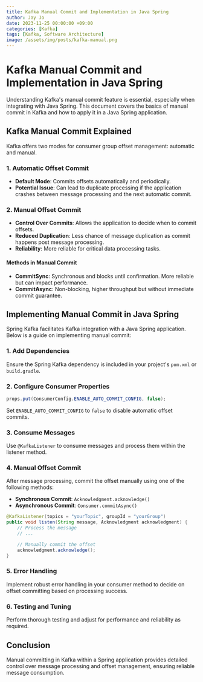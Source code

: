 ```yaml
---
title: Kafka Manual Commit and Implementation in Java Spring
author: Jay Jo
date: 2023-11-25 00:00:00 +09:00
categories: [Kafka]
tags: [Kafka, Software Architecture]
image: /assets/img/posts/kafka-manual.png
---
```


# Kafka Manual Commit and Implementation in Java Spring

Understanding Kafka's manual commit feature is essential, especially when integrating with Java Spring. This document covers the basics of manual commit in Kafka and how to apply it in a Java Spring application.

## Kafka Manual Commit Explained

Kafka offers two modes for consumer group offset management: automatic and manual.

### 1. Automatic Offset Commit
- **Default Mode**: Commits offsets automatically and periodically.
- **Potential Issue**: Can lead to duplicate processing if the application crashes between message processing and the next automatic commit.

### 2. Manual Offset Commit
- **Control Over Commits**: Allows the application to decide when to commit offsets.
- **Reduced Duplication**: Less chance of message duplication as commit happens post message processing.
- **Reliability**: More reliable for critical data processing tasks.

#### Methods in Manual Commit
- **CommitSync**: Synchronous and blocks until confirmation. More reliable but can impact performance.
- **CommitAsync**: Non-blocking, higher throughput but without immediate commit guarantee.

## Implementing Manual Commit in Java Spring

Spring Kafka facilitates Kafka integration with a Java Spring application. Below is a guide on implementing manual commit:

### 1. Add Dependencies
Ensure the Spring Kafka dependency is included in your project's `pom.xml` or `build.gradle`.

### 2. Configure Consumer Properties
```java
props.put(ConsumerConfig.ENABLE_AUTO_COMMIT_CONFIG, false);
```
Set `ENABLE_AUTO_COMMIT_CONFIG` to `false` to disable automatic offset commits.

### 3. Consume Messages
Use `@KafkaListener` to consume messages and process them within the listener method.

### 4. Manual Offset Commit
After message processing, commit the offset manually using one of the following methods:
- **Synchronous Commit**: `Acknowledgment.acknowledge()`
- **Asynchronous Commit**: `Consumer.commitAsync()`

```java
@KafkaListener(topics = "yourTopic", groupId = "yourGroup")
public void listen(String message, Acknowledgment acknowledgment) {
    // Process the message
    // ...

    // Manually commit the offset
    acknowledgment.acknowledge();
}
```

### 5. Error Handling
Implement robust error handling in your consumer method to decide on offset committing based on processing success.

### 6. Testing and Tuning
Perform thorough testing and adjust for performance and reliability as required.

## Conclusion
Manual committing in Kafka within a Spring application provides detailed control over message processing and offset management, ensuring reliable message consumption.
